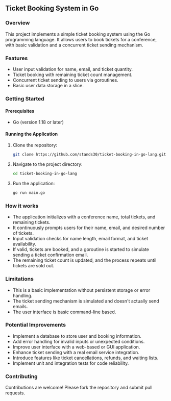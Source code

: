 ## Ticket Booking System in Go

### Overview
This project implements a simple ticket booking system using the Go programming language. It allows users to book tickets for a conference, with basic validation and a concurrent ticket sending mechanism.

### Features
* User input validation for name, email, and ticket quantity.
* Ticket booking with remaining ticket count management.
* Concurrent ticket sending to users via goroutines.
* Basic user data storage in a slice.

### Getting Started
#### Prerequisites
* Go (version 1.18 or later)

#### Running the Application
1. Clone the repository:
   ```bash
   git clone https://github.com/stands30/ticket-booking-in-go-lang.git
   ```
2. Navigate to the project directory:
   ```bash
   cd ticket-booking-in-go-lang
   ```
3. Run the application:
   ```bash
   go run main.go
   ```

### How it works
* The application initializes with a conference name, total tickets, and remaining tickets.
* It continuously prompts users for their name, email, and desired number of tickets.
* Input validation checks for name length, email format, and ticket availability.
* If valid, tickets are booked, and a goroutine is started to simulate sending a ticket confirmation email.
* The remaining ticket count is updated, and the process repeats until tickets are sold out.

### Limitations
* This is a basic implementation without persistent storage or error handling.
* The ticket sending mechanism is simulated and doesn't actually send emails.
* The user interface is basic command-line based.

### Potential Improvements
* Implement a database to store user and booking information.
* Add error handling for invalid inputs or unexpected conditions.
* Improve user interface with a web-based or GUI application.
* Enhance ticket sending with a real email service integration.
* Introduce features like ticket cancellations, refunds, and waiting lists.
* Implement unit and integration tests for code reliability.

### Contributing
Contributions are welcome! Please fork the repository and submit pull requests.